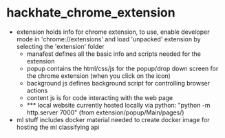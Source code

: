 # hackhate_chrome_extension
- extension holds info for chrome extension, to use, enable developer mode in 'chrome://extensions' and load 'unpacked' extension by selecting the 'extension' folder
    - manafest defines all the basic info and scripts needed for the extension
    - popup contains the html/css/js for the popup/drop down screen for the chrome extension (when you click on the icon)
    - background js defines background script for controlling browser actions
    - content js is for code interacting with the web page
    - *** local website currently hosted locally via python: "python -m http.server 7000" (from extension/popup/Main/pages/)
- ml stuff includes docker material needed to create docker image for hosting the ml classifying api